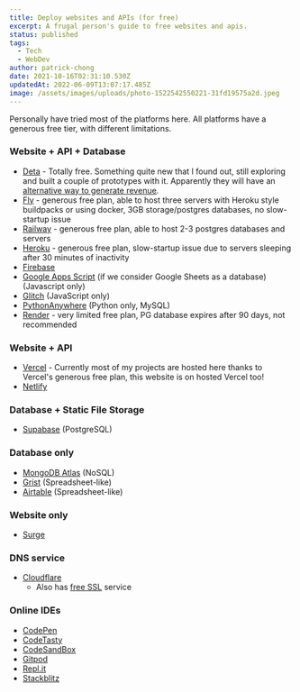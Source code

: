 ```yaml
---
title: Deploy websites and APIs (for free)
excerpt: A frugal person's guide to free websites and apis.
status: published
tags:
  - Tech
  - WebDev
author: patrick-chong
date: 2021-10-16T02:31:10.530Z
updatedAt: 2022-06-09T13:07:17.485Z
image: /assets/images/uploads/photo-1522542550221-31fd19575a2d.jpeg
---
```


Personally have tried most of the platforms here. All platforms have a generous free tier, with different limitations.

### Website + API + Database

- [Deta](https://www.deta.sh/) - Totally free. Something quite new that I found out, still exploring and built a couple of prototypes with it. Apparently they will have an [alternative way to generate revenue](https://docs.deta.sh/docs/home#how-are-you-going-to-make-money).
- [Fly](https://fly.io/) - generous free plan, able to host three servers with Heroku style buildpacks or using docker, 3GB storage/postgres databases, no slow-startup issue
- [Railway](https://railway.app/) - generous free plan, able to host 2-3 postgres databases and servers
- [Heroku](https://www.heroku.com/) - generous free plan, slow-startup issue due to servers sleeping after 30 minutes of inactivity
- [Firebase](https://firebase.google.com/)
- [Google Apps Script](https://developers.google.com/apps-script) (if we consider Google Sheets as a database) (Javascript only)
- [Glitch](https://glitch.com/) (JavaScript only)
- [PythonAnywhere](https://www.pythonanywhere.com/) (Python only, MySQL)
- [Render](https://render.com/) - very limited free plan, PG database expires after 90 days, not recommended

### Website + API

- [Vercel](https://vercel.com/) - Currently most of my projects are hosted here thanks to Vercel's generous free plan, this website is on hosted Vercel too!
- [Netlify](https://netlify.app/)

### Database + Static File Storage

- [Supabase](https://supabase.io/) (PostgreSQL)

### Database only

- [MongoDB Atlas](https://www.mongodb.com/cloud/atlas) (NoSQL)
- [Grist](https://www.getgrist.com/) (Spreadsheet-like)
- [Airtable](https://www.airtable.com/pricing) (Spreadsheet-like)

### Website only

- [Surge](https://surge.sh/)

### DNS service

- [Cloudflare](https://www.cloudflare.com/dns/)
  - Also has [free SSL](https://www.cloudflare.com/ssl/) service

### Online IDEs

- [CodePen](https://codepen.io/)
- [CodeTasty](https://codetasty.com/pricing)
- [CodeSandBox](https://codesandbox.io/)
- [Gitpod](https://www.gitpod.io/)
- [Repl.it](https://replit.com/)
- [Stackblitz](https://stackblitz.com/)

<!-- https://dev.to/fayaz/this-free-tools-for-developers-are-45p3 -->
<!-- https://free-for.dev/ -->
<!-- https://appydev.co/ -->
